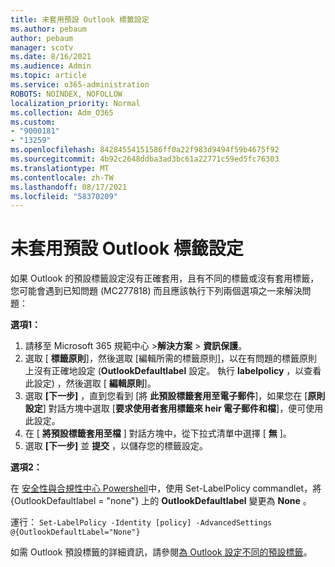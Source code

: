 ```yaml
---
title: 未套用預設 Outlook 標籤設定
ms.author: pebaum
author: pebaum
manager: scotv
ms.date: 8/16/2021
ms.audience: Admin
ms.topic: article
ms.service: o365-administration
ROBOTS: NOINDEX, NOFOLLOW
localization_priority: Normal
ms.collection: Adm_O365
ms.custom:
- "9000181"
- "13259"
ms.openlocfilehash: 84284554151586ff0a22f983d9494f59b4675f92
ms.sourcegitcommit: 4b92c2648ddba3ad3bc61a22771c59ed5fc76303
ms.translationtype: MT
ms.contentlocale: zh-TW
ms.lasthandoff: 08/17/2021
ms.locfileid: "58370209"
---
```

# <a name="default-outlook-label-setting-not-applied"></a>未套用預設 Outlook 標籤設定

如果 Outlook 的預設標籤設定沒有正確套用，且有不同的標籤或沒有套用標籤，您可能會遇到已知問題 (MC277818) 而且應該執行下列兩個選項之一來解決問題：

**選項1：**

1. 請移至 Microsoft 365 規範中心 >**解決方案**  >  **資訊保護**。
1. 選取 [ **標籤原則**]，然後選取 [編輯所需的標籤原則]，以在有問題的標籤原則上沒有正確地設定 (**OutlookDefaultlabel** 設定。 執行 **labelpolicy** ，以查看此設定) ，然後選取 [ **編輯原則**]。
1. 選取 **[下一步]** ，直到您看到 [將 **此預設標籤套用至電子郵件**]，如果您在 [**原則設定**] 對話方塊中選取 [**要求使用者套用標籤來 heir 電子郵件和檔**]，便可使用此設定。
1. 在 [ **將預設標籤套用至檔** ] 對話方塊中，從下拉式清單中選擇 [ **無** ]。
1. 選取 **[下一步]** 並 **提交** ，以儲存您的標籤設定。

**選項2：**

在 [安全性與合規性中心 Powershell](https://docs.microsoft.com/powershell/exchange/connect-to-scc-powershell?view=exchange-ps)中，使用 Set-LabelPolicy commandlet，將 {OutlookDefaultlabel = "none"} 上的 **OutlookDefaultlabel** 變更為 **None** 。

運行： `Set-LabelPolicy -Identity [policy] -AdvancedSettings @{OutlookDefaultLabel="None"}`

如需 Outlook 預設標籤的詳細資訊，請參閱[為 Outlook 設定不同的預設標籤](https://docs.microsoft.com/azure/information-protection/rms-client/clientv2-admin-guide-customizations#set-a-different-default-label-for-outlook)。